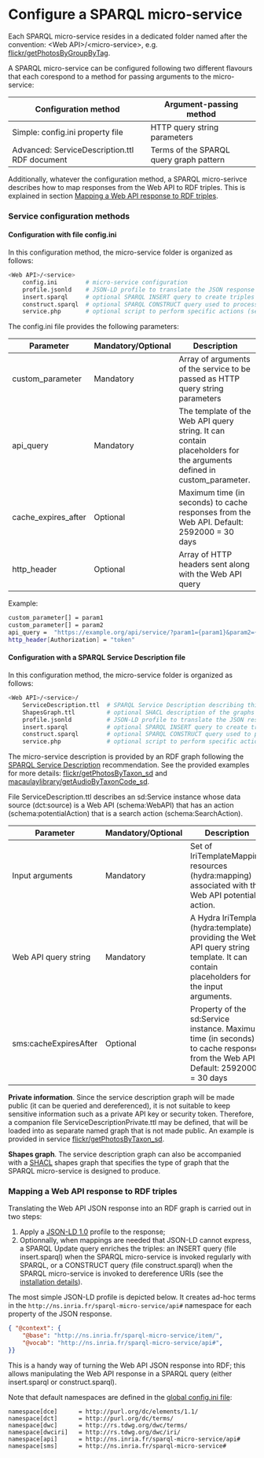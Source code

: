 # Configure a SPARQL micro-service

Each SPARQL micro-service resides in a dedicated folder named after the convention: \<Web API\>/\<micro-service\>, e.g. [flickr/getPhotosByGroupByTag](/src/sparqlms/flickr/getPhotosByGroupByTag).

A SPARQL micro-service can be configured following two different flavours that each corespond to a method for passing arguments to the micro-service:

Configuration method | Argument-passing method
------------ | -------------
Simple: config.ini property file | HTTP query string parameters
Advanced: ServiceDescription.ttl RDF document | Terms of the SPARQL query graph pattern

Additionally, whatever the configuration method, a SPARQL micro-serivce describes how to map responses from the Web API to RDF triples. This is explained in section [Mapping a Web API response to RDF triples](#mapping-a-web-api-response-to-rdf-triples).
 

### Service configuration methods

#### Configuration with file config.ini

In this configuration method, the micro-service folder is organized as follows:

```bash
<Web API>/<service>
    config.ini        # micro-service configuration
    profile.jsonld    # JSON-LD profile to translate the JSON response into JSON-LD
    insert.sparql     # optional SPARQL INSERT query to create triples that JSON-LD cannot create
    construct.sparql  # optional SPARQL CONSTRUCT query used to process URI dereferencing queries
    service.php       # optional script to perform specific actions (see 'src/sparqlms/manual_config_example')
```

The config.ini file provides the following parameters:

Parameter | Mandatory/Optional | Description
------------ | ------------- | -------------
custom_parameter | Mandatory | Array of arguments of the service to be passed as HTTP query string parameters
api_query | Mandatory | The template of the Web API query string. It can contain placeholders for the arguments defined in custom_parameter.
cache_expires_after | Optional | Maximum time (in seconds) to cache responses from the Web API. Default: 2592000 = 30 days
http_header | Optional | Array of HTTP headers sent along with the Web API query


Example:
```bash
custom_parameter[] = param1
custom_parameter[] = param2
api_query =  "https://example.org/api/service/?param1={param1}&param2={param2}"
http_header[Authorization] = "token"
```


#### Configuration with a SPARQL Service Description file

In this configuration method, the micro-service folder is organized as follows:

```bash
<Web API>/<service>/
    ServiceDescription.ttl  # SPARQL Service Description describing this micro-service
    ShapesGraph.ttl         # optional SHACL description of the graphs produced by the service
    profile.jsonld          # JSON-LD profile to translate the JSON response into JSON-LD
    insert.sparql           # optional SPARQL INSERT query to create triples that JSON-LD cannot create
    construct.sparql        # optional SPARQL CONSTRUCT query used to process URI dereferencing queries
    service.php             # optional script to perform specific actions (see 'src/sparqlms/manual_config_example')
```

The micro-service description is provided by an RDF graph following the [SPARQL Service Description](https://www.w3.org/TR/2013/REC-sparql11-service-description-20130321/) recommendation. 
See the provided examples for more details: [flickr/getPhotosByTaxon_sd](/src/sparqlms/flickr/getPhotosByTaxon_sd/ServiceDescription.ttl) and [macaulaylibrary/getAudioByTaxonCode_sd](/src/sparqlms/macaulaylibrary/getAudioByTaxonCode_sd/ServiceDescription.ttl).

File ServiceDescription.ttl describes an sd:Service instance whose data source (dct:source) is a Web API (schema:WebAPI) that has an action (schema:potentialAction) that is a search action (schema:SearchAction).

Parameter | Mandatory/Optional | Description
------------ | ------------- | -------------
Input arguments | Mandatory | Set of IriTemplateMapping resources (hydra:mapping) associated with the Web API potential action.
Web API query string | Mandatory | A Hydra IriTemplate (hydra:template) providing the Web API query string template. It can contain placeholders for the input arguments.
sms:cacheExpiresAfter | Optional | Property of the sd:Service instance. Maximum time (in seconds) to cache responses from the Web API. Default: 2592000 = 30 days


**Private information**.
Since the service description graph will be made public (it can be queried and dereferenced), it is not suitable to keep sensitive information such as a private API key or security token.
Therefore, a companion file ServiceDescriptionPrivate.ttl may be defined, that will be loaded into as separate named graph that is not made public.
An example is provided in service [flickr/getPhotosByTaxon_sd](/src/sparqlms/flickr/getPhotosByTaxon_sd).

**Shapes graph**.
The service description graph can also be accompanied with a [SHACL](https://www.w3.org/TR/2017/REC-shacl-20170720/) shapes graph that specifies the type of graph that the SPARQL micro-service is designed to produce.


### Mapping a Web API response to RDF triples

Translating the Web API JSON response into an RDF graph is carried out in two steps: 
1. Apply a [JSON-LD 1.0](https://www.w3.org/TR/2014/REC-json-ld-20140116/) profile to the response;
2. Optionnally, when mappings are needed that JSON-LD cannot express, a SPARQL Update query enriches the triples: an INSERT query (file insert.sparql) when the SPARQL micro-service is invoked regularly with SPARQL, or a CONSTRUCT query (file construct.sparql) when the SPARQL micro-service is invoked to dereference URIs (see the [installation details](04-install.md#rewriting-rules-for-uri-dereferencing)).

The most simple JSON-LD profile is depicted below. It creates ad-hoc terms in the ```http://ns.inria.fr/sparql-micro-service/api#``` namespace for each property of the JSON response.
```json
{ "@context": {
    "@base": "http://ns.inria.fr/sparql-micro-service/item/",
    "@vocab": "http://ns.inria.fr/sparql-micro-service/api#",
}}
```

This is a handy way of turning the Web API JSON response into RDF; this allows manipulating the Web API response in a SPARQL query (either insert.sparql or construct.sparql).

Note that default namespaces are defined in the [global config.ini file](/src/sparqlms/config.ini):
```
namespace[dce]      = http://purl.org/dc/elements/1.1/
namespace[dct]      = http://purl.org/dc/terms/
namespace[dwc]      = http://rs.tdwg.org/dwc/terms/
namespace[dwciri]   = http://rs.tdwg.org/dwc/iri/
namespace[api]      = http://ns.inria.fr/sparql-micro-service/api#
namespace[sms]      = http://ns.inria.fr/sparql-micro-service#
```
